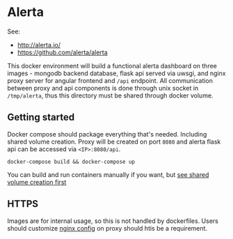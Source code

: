 # Alerta

See:
  * http://alerta.io/
  * https://github.com/alerta/alerta

This docker environment will build a functional alerta dashboard on three images - mongodb backend database, flask api served via uwsgi, and nginx proxy server for angular frontend and `/api` endpoint. All communication between proxy and api components is done through unix socket in `/tmp/alerta`, thus this directory must be shared through docker volume.

## Getting started

Docker compose should package everything that's needed. Including shared volume creation. Proxy will be created on port `8080` and alerta flask api can be accessed via `<IP>:8080/api`.

```
docker-compose build && docker-compose up
```

You can build and run containers manually if you want, but [see shared volume creation first](https://docs.docker.com/engine/reference/commandline/volume_create/)

## HTTPS

Images are for internal usage, so this is not handled by dockerfiles. Users should customize [nginx config](proxy/nginx.conf) on proxy should htis be a requirement.
